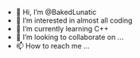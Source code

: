 - 👋 Hi, I’m @BakedLunatic
- 👀 I’m interested in almost all coding
- 🌱 I’m currently learning C++
- 💞️ I’m looking to collaborate on ...
- 📫 How to reach me ...

<!---
BakedLunatic/BakedLunatic is a ✨ special ✨ repository because its `README.md` (this file) appears on your GitHub profile.
You can click the Preview link to take a look at your changes.
--->
